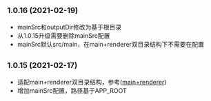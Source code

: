 ## <small>1.0.16 (2021-02-19)</small>

* mainSrc和outputDir修改为基于根目录
* 从1.0.15升级需要删除mainSrc配置
* mainSrc默认src/main，在main+renderer双目录结构下不需要在配置

## <small>1.0.15 (2021-02-17)</small>

* 适配main+renderer双目录结构，参考([main+renderer](https://github.com/BySlin/umi-plugin-electron-builder/tree/master/examples/main%2Brenderer))
* 增加mainSrc配置，路径基于APP_ROOT
